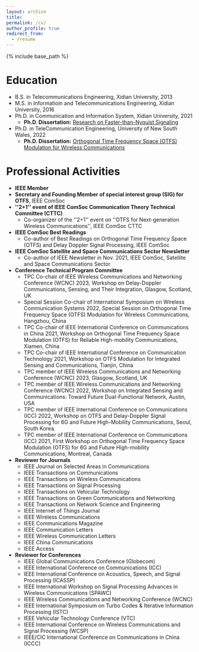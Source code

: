 ```yaml
---
layout: archive
title: 
permalink: /cv/
author_profile: true
redirect_from:
  - /resume
---
```


{% include base_path %}

Education
======
* B.S.  in Telecommunications Engineering, Xidian University, 2013
* M.S.  in Informatioin and Telecommunications Engineering, Xidian University, 2016
* Ph.D. in Communication and Information System, Xidian University, 2021  
  * **Ph.D. Dissertation:** [Research on Faster-than-Nyquist Signaling](https://github.com/Shuangyang-Li/Shuangyang-Li.github.io/raw/master/_publications/Shuangyang's%20thesis%20on%20FTN_signaling.pdf)
* Ph.D. in TeleCommunication Engineering, University of New South Wales, 2022  
  * **Ph.D. Dissertation:** [Orthogonal Time Frequency Space (OTFS) Modulation for Wireless Communications](https://github.com/Shuangyang-Li/Shuangyang-Li.github.io/raw/master/_publications/Shuangyang's%20thesis%20on%20OTFS.pdf)  

  
Professional Activities
======
* **IEEE Member**
* **Secretary and Founding Member of special interest group (SIG) for OTFS**, IEEE ComSoc
* **''2+1'' event of IEEE ComSoc Communication Theory Technical Committee (CTTC)**
  * Co-organizer of the ''2+1'' event on ''OTFS for Next-generation Wireless Communications'', IEEE ComSoc CTTC
* **IEEE ComSoc Best Readings**
  * Co-author of Best Readings on Orthogonal Time Frequency Space (OTFS) and Delay Doppler Signal Processing, IEEE ComSoc
* **IEEE ComSoc Satellite and Space Communications Sector Newsletter**
  * Co-author of IEEE Newsletter in Nov. 2021, IEEE ComSoc, Satellite and Space Communications Sector
* **Conference Technical Program Committee**
  * TPC Co-chair of IEEE Wireless Communications and Networking Conference (WCNC) 2023, Workshop on Delay-Doppler Communications, Sensing, and Their Integration, Glasgow, Scotland, UK
  * Special Session Co-chair of International Symposium on Wireless Communication Systems 2022, Special Session on Orthogonal Time Frequency Space (OTFS) Modulation for Wireless Communications, Hangzhou, China
  * TPC Co-chair of IEEE International Conference on Communications in China 2021, Workshop on Orthogonal Time Frequency Space Modulation (OTFS) for Reliable High-mobility Communications, Xiamen, China
  * TPC Co-chair of IEEE International Conference on Communication Technology 2021, Workshop on OTFS Modulation for Integrated Sensing and Communications, Tianjin, China
  * TPC member of IEEE Wireless Communications and Networking Conference (WCNC) 2023, Glasgow, Scotland, UK 
  * TPC member of IEEE Wireless Communications and Networking Conference (WCNC) 2022, Workshop on Integrated Sensing and Communications: Toward Future Dual-Functional Network, Austin, USA
  * TPC member of IEEE International Conference on Communications (ICC) 2022, Workshop on OTFS and Delay-Doppler Signal Processing for 6G and Future High-Mobility Communications, Seoul, South Korea
  * TPC member of IEEE International Conference on Communications (ICC) 2021, First Workshop on Orthogonal Time Frequency Space Modulation (OTFS) for 6G and Future High-mobility Communications, Montreal, Canada
* **Reviewer for Journals**
  * IEEE Journal on Selected Areas in Communications
  * IEEE Transactions on Communications
  * IEEE Transactions on Wireless Communications
  * IEEE Transactions on Signal Processing
  * IEEE Transactions on Vehicular Technology
  * IEEE Transactions on Green Communications and Networking
  * IEEE Transactions on Network Science and Engineering
  * IEEE Internet of Things Journal
  * IEEE Wireless Communications
  * IEEE Communications Magazine
  * IEEE Communication Letters
  * IEEE Wireless Communication Letters
  * IEEE China Communications
  * IEEE Access
* **Reviewer for Conferences**
  * IEEE Global Communications Conference (Globecom)
  * IEEE International Conference on Communications (ICC)
  * IEEE International Conference on Acoustics, Speech, and Signal Processing (ICASSP)
  * IEEE International Workshop on Signal Processing Advances in Wireless Communications (SPAWC) 
  * IEEE Wireless Communications and Networking Conference (WCNC)
  * IEEE International Symposium on Turbo Codes & Iterative Information Processing (ISTC)
  * IEEE Vehicular Technology Conference (VTC)
  * IEEE International Conference on Wireless Communications and Signal Processing (WCSP)
  * IEEE/CIC International Conference on Communications in China (ICCC) 
